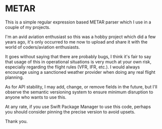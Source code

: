 # METAR

This is a simple regular expression based METAR parser which I use in a couple of my projects.

I'm an avid aviation enthusiast so this was a hobby project which did a few years ago, it's only occurred to me now to upload and share it with the world of coders/aviation enthusiasts.

It goes without saying that there are probably bugs, I think it's fair to say that usage of this in operational situations is very much at your own risk, especially regarding the flight rules (VFR, IFR, etc.). I would always encourage using a sanctioned weather provider when doing any real flight planning.

As for API stability, I may add, change, or remove fields in the future, but I'll observe the semantic versioning system to ensure minimum disruption to anyone who wants to use this.

At any rate, if you use Swift Package Manager to use this code, perhaps you should consider pinning the precise version to avoid upsets.

Thank you.
